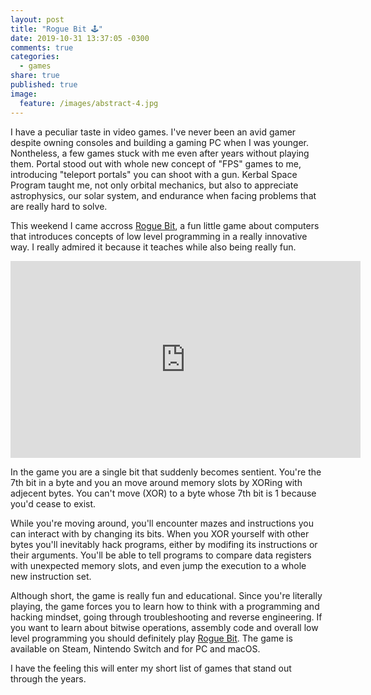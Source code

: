```yaml
---
layout: post
title: "Rogue Bit 🕹"
date: 2019-10-31 13:37:05 -0300
comments: true
categories:
  - games
share: true
published: true
image:
  feature: /images/abstract-4.jpg
---
```


I have a peculiar taste in video games. I've never been an avid gamer despite owning consoles and
building a gaming PC when I was younger. Nontheless, a few games stuck with me even after years
without playing them. Portal stood out with whole new concept of "FPS" games to me, introducing
"teleport portals" you can shoot with a gun. Kerbal Space Program taught me, not only orbital
mechanics, but also to appreciate astrophysics, our solar system, and endurance when facing problems
that are really hard to solve.

This weekend I came accross [Rogue Bit][1], a fun little game about computers that introduces
concepts of low level programming in a really innovative way. I really admired it because it teaches
while also being really fun.

<iframe width="560" height="315" src="https://www.youtube.com/embed/9I8Vlv9L9VM" frameborder="0" allow="accelerometer; autoplay; encrypted-media; gyroscope; picture-in-picture" allowfullscreen></iframe>
<br />

<!-- more -->

In the game you are a single bit that suddenly becomes sentient. You're the 7th bit in a byte and
you an move around memory slots by XORing with adjecent bytes. You can't move (XOR) to a byte whose
7th bit is 1 because you'd cease to exist.

While you're moving around, you'll encounter mazes and instructions you can interact with by
changing its bits. When you XOR yourself with other bytes you'll inevitably hack programs, either by
modifing its instructions or their arguments. You'll be able to tell programs to compare data
registers with unexpected memory slots, and even jump the execution to a whole new instruction set.

Although short, the game is really fun and educational. Since you're literally playing, the game forces you to learn
how to think with a programming and hacking mindset, going through troubleshooting and reverse
engineering. If you want to learn about bitwise operations, assembly code and overall low level
programming you should definitely play [Rogue Bit][1]. The game is available on Steam, Nintendo
Switch and for PC and macOS.

I have the feeling this will enter my short list of games that stand out through the years.

[1]: https://roguebit.bigosaur.com/
